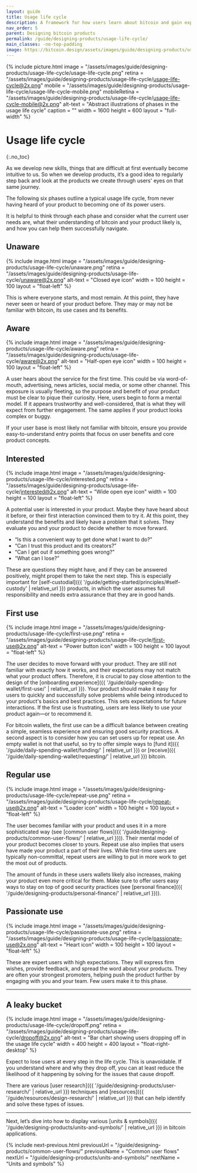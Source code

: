 ```yaml
---
layout: guide
title: Usage life cycle
description: A framework for how users learn about bitcoin and gain expertise with bitcoin applications.
nav_order: 5
parent: Designing bitcoin products
permalink: /guide/designing-products/usage-life-cycle/
main_classes: -no-top-padding
image: https://bitcoin.design/assets/images/guide/designing-products/usage-life-cycle/usage-life-cycle-preview.png
---
```


<!--

Editor's notes

An introduction to the main phases users of a product goes through. This is a helpful
framework for user research and decision making.

Illustration sources

- https://www.figma.com/file/qzvCvqhSRx3Jq8aywaSjlr/Bitcoin-Design-Guide-Illustrations-CO?node-id=878%3A3190

-->

{% include picture.html
   image = "/assets/images/guide/designing-products/usage-life-cycle/usage-life-cycle.png"
   retina = "/assets/images/guide/designing-products/usage-life-cycle/usage-life-cycle@2x.png"
   mobile = "/assets/images/guide/designing-products/usage-life-cycle/usage-life-cycle-mobile.png"
   mobileRetina = "/assets/images/guide/designing-products/usage-life-cycle/usage-life-cycle-mobile@2x.png"
   alt-text = "Abstract illustrations of phases in the usage life cycle"
   caption = ""
   width = 1600
   height = 600
   layout = "full-width"
%}

# Usage life cycle
{:.no_toc}

As we develop new skills, things that are difficult at first eventually become intuitive to us. So when we develop products, it’s a good idea to regularly step back and look at the products we create through users' eyes on that same journey.

The following six phases outline a typical usage life cycle, from never having heard of your product to becoming one of its power users.

It is helpful to think through each phase and consider what the current user needs are, what their understanding of bitcoin and your product likely is, and how you can help them successfully navigate.

## Unaware

<div class="center" markdown="1">

{% include image.html
   image = "/assets/images/guide/designing-products/usage-life-cycle/unaware.png"
   retina = "/assets/images/guide/designing-products/usage-life-cycle/unaware@2x.png"
   alt-text = "Closed eye icon"
   width = 100
   height = 100
   layout = "float-left"
%}

This is where everyone starts, and most remain. At this point, they have never seen or heard of your product before. They may or may not be familiar with bitcoin, its use cases and its benefits.

</div>

## Aware

<div class="center" markdown="1">

{% include image.html
   image = "/assets/images/guide/designing-products/usage-life-cycle/aware.png"
   retina = "/assets/images/guide/designing-products/usage-life-cycle/aware@2x.png"
   alt-text = "Half-open eye icon"
   width = 100
   height = 100
   layout = "float-left"
%}

A user hears about the service for the first time. This could be via word-of-mouth, advertising, news articles, social media, or some other channel. This exposure is usually fleeting, so the purpose and benefit of your product must be clear to pique their curiosity. Here, users begin to form a mental model. If it appears trustworthy and well-considered, that is what they will expect from further engagement. The same applies if your product looks complex or buggy.

If your user base is most likely not familiar with bitcoin, ensure you provide easy-to-understand entry points that focus on user benefits and core product concepts.

</div>

## Interested

<div class="center" markdown="1">

{% include image.html
   image = "/assets/images/guide/designing-products/usage-life-cycle/interested.png"
   retina = "/assets/images/guide/designing-products/usage-life-cycle/interested@2x.png"
   alt-text = "Wide open eye icon"
   width = 100
   height = 100
   layout = "float-left"
%}

A potential user is interested in your product. Maybe they have heard about it before, or their first interaction convinced them to try it. At this point, they understand the benefits and likely have a problem that it solves. They evaluate you and your product to decide whether to move forward.

- “Is this a convenient way to get done what I want to do?”
- “Can I trust this product and its creators?”
- “Can I get out if something goes wrong?”
- “What can I lose?”

These are questions they might have, and if they can be answered positively, might propel them to take the next step. This is especially important for [self-custodial]({{ '/guide/getting-started/principles/#self-custody' | relative_url }}) products, in which the user assumes full responsibility and needs extra assurance that they are in good hands.

</div>

## First use

<div class="center" markdown="1">

{% include image.html
   image = "/assets/images/guide/designing-products/usage-life-cycle/first-use.png"
   retina = "/assets/images/guide/designing-products/usage-life-cycle/first-use@2x.png"
   alt-text = "Power button icon"
   width = 100
   height = 100
   layout = "float-left"
%}

The user decides to move forward with your product. They are still not familiar with exactly how it works, and their expectations may not match what your product offers. Therefore, it is crucial to pay close attention to the design of the [onboarding experience]({{ '/guide/daily-spending-wallet/first-use/' | relative_url }}). Your product should make it easy for users to quickly and successfully solve problems while being introduced to your product's basics and best practices. This sets expectations for future interactions. If the first use is frustrating, users are less likely to use your product again—or to recommend it.

For bitcoin wallets, the first use can be a difficult balance between creating a simple, seamless experience and ensuring good security practices. A second aspect is to consider how you can set users up for repeat use. An empty wallet is not that useful, so try to offer simple ways to [fund it]({{ '/guide/daily-spending-wallet/funding/' | relative_url }}) or [receive]({{ '/guide/daily-spending-wallet/requesting/' | relative_url }}) bitcoin.

</div>

## Regular use

<div class="center" markdown="1">

{% include image.html
   image = "/assets/images/guide/designing-products/usage-life-cycle/repeat-use.png"
   retina = "/assets/images/guide/designing-products/usage-life-cycle/repeat-use@2x.png"
   alt-text = "Loader icon"
   width = 100
   height = 100
   layout = "float-left"
%}

The user becomes familiar with your product and uses it in a more sophisticated way (see [common user flows]({{ '/guide/designing-products/common-user-flows/' | relative_url }})). Their mental model of your product becomes closer to yours. Repeat use also implies that users have made your product a part of their lives. While first-time users are typically non-committal, repeat users are willing to put in more work to get the most out of products.

The amount of funds in these users wallets likely also increases, making your product even more critical for them. Make sure to offer users easy ways to stay on top of good security practices (see [personal finance]({{ '/guide/designing-products/personal-finance/' | relative_url }})).

</div>

## Passionate use

<div class="center" markdown="1">

{% include image.html
   image = "/assets/images/guide/designing-products/usage-life-cycle/passionate-use.png"
   retina = "/assets/images/guide/designing-products/usage-life-cycle/passionate-use@2x.png"
   alt-text = "Heart icon"
   width = 100
   height = 100
   layout = "float-left"
%}

These are expert users with high expectations. They will express firm wishes, provide feedback, and spread the word about your products. They are often your strongest promoters, helping push the product further by engaging with you and your team. Few users make it to this phase.

</div>

---

## A leaky bucket

<div class="center" markdown="1">

{% include image.html
   image = "/assets/images/guide/designing-products/usage-life-cycle/dropoff.png"
   retina = "/assets/images/guide/designing-products/usage-life-cycle/dropoff@2x.png"
   alt-text = "Bar chart showing users dropping off in the usage life cycle"
   width = 400
   height = 400
   layout = "float-right-desktop"
%}

Expect to lose users at every step in the life cycle. This is unavoidable. If you understand where and why they drop off, you can at least reduce the likelihood of it happening by solving for the issues that cause dropoff.

There are various [user research]({{ '/guide/designing-products/user-research/' | relative_url }}) techniques and [resources]({{ '/guide/resources/design-research/' | relative_url }}) that can help identify and solve these types of issues.

</div>

---

Next, let’s dive into how to display various [units & symbols]({{ '/guide/designing-products/units-and-symbols/' | relative_url }}) in bitcoin applications.

{% include next-previous.html
   previousUrl = "/guide/designing-products/common-user-flows/"
   previousName = "Common user flows"
   nextUrl = "/guide/designing-products/units-and-symbols/"
   nextName = "Units and symbols"
%}
